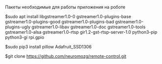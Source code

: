 Пакеты необходимые для работы приложения на роботе

$sudo apt install libgstreamer1.0-0 gstreamer1.0-plugins-base gstreamer1.0-plugins-good gstreamer1.0-plugins-bad gstreamer1.0-plugins-ugly gstreamer1.0-libav gstreamer1.0-doc gstreamer1.0-tools gstreamer1.0-alsa gstreamer1.0-rtsp gir1.2-gst-rtsp-server-1.0 python3-pip python3-gi rpi.gpio 

$sudo pip3 install pillow Adafruit_SSD1306

$git clone https://github.com/neuromozg/remote-control.git

